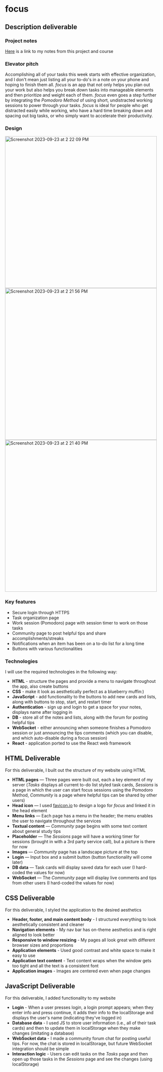 # focus
## Description deliverable
### Project notes
[Here](/notes.md) is a link to my notes from this project and course

### Elevator pitch
Accomplishing all of your tasks this week starts with effective organization, and I don't mean just listing all your to-do's in a note on your phone and hoping to finish them all. *focus* is an app that not only helps you plan out your work but also helps you break down tasks into manageable elements and then prioritize and weight each of them. *focus* even goes a step further by integrating the *Pomodoro Method* of using short, undistracted working sessions to power through your tasks. *focus* is ideal for people who get distracted easily while working, who have a hard time breaking down and spacing out big tasks, or who simply want to accelerate their productivity. 

### Design
<img width="500" alt="Screenshot 2023-09-23 at 2 22 09 PM" src="https://github.com/Woolfsky/startup/assets/117865470/68b3f015-257c-40c2-9fd1-e6cf66338fc7">
<img width="500" alt="Screenshot 2023-09-23 at 2 21 56 PM" src="https://github.com/Woolfsky/startup/assets/117865470/8090079b-7884-45c0-b0c1-21a577f666a1">
<img width="500" alt="Screenshot 2023-09-23 at 2 21 40 PM" src="https://github.com/Woolfsky/startup/assets/117865470/7667d10e-b836-4e98-b78a-a7de083654e6">

### Key features
+ Secure login through HTTPS
+ Task organization page
+ Work session (Pomodoro) page with session timer to work on those tasks
+ Community page to post helpful tips and share accomplishments/streaks
+ Notifications when an item has been on a to-do list for a long time
+ Buttons with various functionalities

### Technologies
I will use the required technologies in the following way:<br>
+ **HTML** - structure the pages and provide a menu to navigate throughout the app, also create buttons
+ **CSS** - make it look as aesthetically perfect as a blueberry muffin:)
+ **JavaScript** - add functionality to the buttons to add new cards and lists, along with buttons to stop, start, and restart timer
+ **Authentication** - sign up and login to get a space for your notes, displays name after logging in
+ **DB** - store all of the notes and lists, along with the forum for posting helpful tips
+ **WebSocket** - either announcing when someone finishes a Pomodoro session or just announcing the tips comments (which you can disable, and which auto-disable during a focus session)
+ **React** - application ported to use the React web framework

## HTML Deliverable
For this deliverable, I built out the structure of my website using HTML
+ **HTML pages** — Three pages were built out, each a key element of my server (*Tasks* displays all current to-do list styled task cards, *Sessions* is a page in which the user can start focus sessions using the Pomodoro Method, *Community* is a page where helpful tips can be shared by other users)
+ **Head icon** — I used [favicon.io](https://favicon.io/) to design a logo for *focus* and linked it in the head element
+ **Menu links** — Each page has a menu in the header; the menu enables the user to navigate throughout the services
+ **Textual content** — *Community* page begins with some text content about general study tips
+ **Placeholder** — The *Sessions* page will have a working timer for sessions (brought in with a 3rd party service call), but a picture is there for now
+ **Images** — *Community* page has a landscape picture at the top
+ **Login** — Input box and a submit button (button functionality will come later)
+ **DB data** — Task cards will display saved data for each user (I hard-coded the values for now)
+ **WebSocket** — The *Community* page will display live comments and tips from other users (I hard-coded the values for now)

## CSS Deliverable
For this deliverable, I styled the application to the desired aesthetics
+ **Header, footer, and main content body** - I structured everything to look aesthetically consistent and cleaner
+ **Navigation elements** - My nav bar has on-theme aesthetics and is right aligned to look better
+ **Responsive to window resizing** - My pages all look great with different browser sizes and proportions
+ **Application elements** - Used good contrast and white space to make it easy to use
+ **Application text content** - Text content wraps when the window gets too tight and all the text is a consistent font
+ **Application images** - Images are centered even when page changes

## JavaScript Deliverable
For this deliverable, I added functionality to my website
+ **Login** - When a user presses login, a login prompt appears; when they enter info and press continue, it adds their info to the localStorage and displays the user's name (indicating they've logged in)
+ **Database data** - I used JS to store user information (i.e., all of their task cards) and then to update them in localStorage when they make changes (imitating a database)
+ **WebSocket data** - I made a community forum chat for posting useful tips. For now, the chat is stored in localStorage, but future WebSocket integration should be simple
+ **Interaction logic** - Users can edit tasks on the *Tasks* page and then open up those tasks in the *Sessions* page and see the changes (using localStorage)
